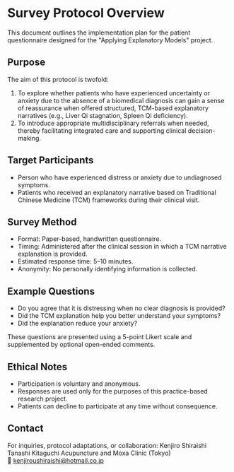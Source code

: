 # Survey Protocol Overview

This document outlines the implementation plan for the patient questionnaire designed for the "Applying Explanatory Models" project.

## Purpose

The aim of this protocol is twofold:

1. To explore whether patients who have experienced uncertainty or anxiety due to the absence of a biomedical diagnosis can gain a sense of reassurance when offered structured, TCM-based explanatory narratives (e.g., Liver Qi stagnation, Spleen Qi deficiency).
2. To introduce appropriate multidisciplinary referrals when needed, thereby facilitating integrated care and supporting clinical decision-making.

## Target Participants

- Person who have experienced distress or anxiety due to undiagnosed symptoms.
- Patients who received an explanatory narrative based on Traditional Chinese Medicine (TCM) frameworks during their clinical visit.

## Survey Method

- Format: Paper-based, handwritten questionnaire.
- Timing: Administered after the clinical session in which a TCM narrative explanation is provided.
- Estimated response time: 5–10 minutes.
- Anonymity: No personally identifying information is collected.

## Example Questions

- Do you agree that it is distressing when no clear diagnosis is provided?
- Did the TCM explanation help you better understand your symptoms?
- Did the explanation reduce your anxiety?

These questions are presented using a 5-point Likert scale and supplemented by optional open-ended comments.

## Ethical Notes

- Participation is voluntary and anonymous.
- Responses are used only for the purposes of this practice-based research project.
- Patients can decline to participate at any time without consequence.

## Contact

For inquiries, protocol adaptations, or collaboration:
Kenjiro Shiraishi  
Tanashi Kitaguchi Acupuncture and Moxa Clinic (Tokyo)  
📧 kenjiroushiraishi@hotmail.co.jp
